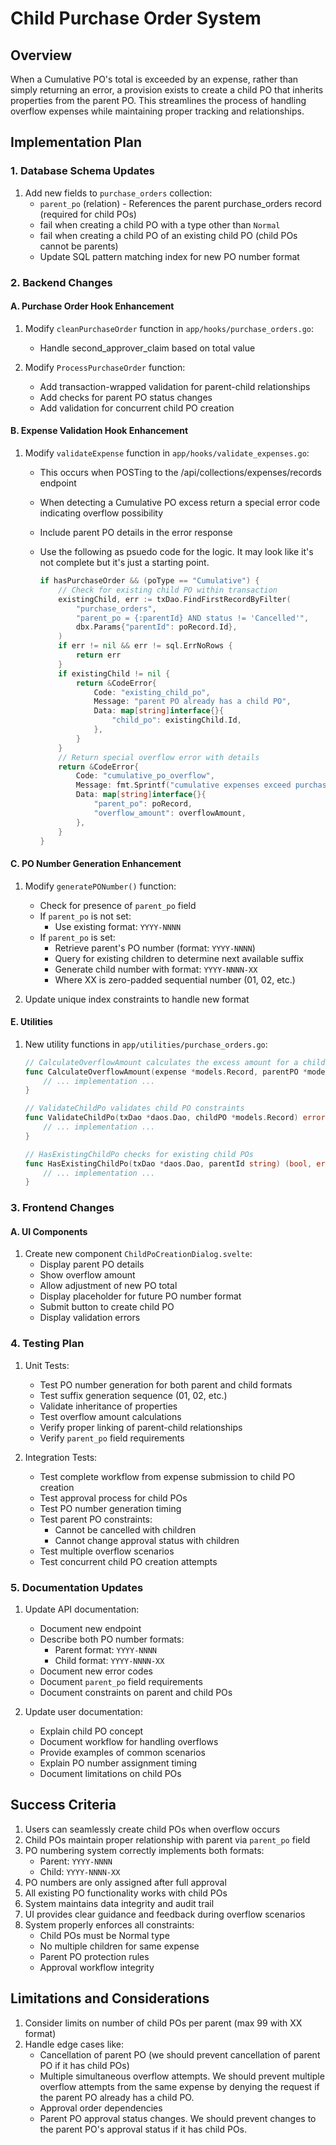 # Child Purchase Order System

## Overview

When a Cumulative PO's total is exceeded by an expense, rather than simply
returning an error, a provision exists to create a child PO that inherits
properties from the parent PO. This streamlines the process of handling overflow
expenses while maintaining proper tracking and relationships.

## Implementation Plan

### 1. Database Schema Updates

1. Add new fields to `purchase_orders` collection:
   - `parent_po` (relation) - References the parent purchase_orders record (required for child POs)
   - fail when creating a child PO with a type other than `Normal`
   - fail when creating a child PO of an existing child PO (child POs cannot be parents)
   - Update SQL pattern matching index for new PO number format

### 2. Backend Changes

#### A. Purchase Order Hook Enhancement

1. Modify `cleanPurchaseOrder` function in `app/hooks/purchase_orders.go`:
     - Handle second_approver_claim based on total value

2. Modify `ProcessPurchaseOrder` function:
   - Add transaction-wrapped validation for parent-child relationships
   - Add checks for parent PO status changes
   - Add validation for concurrent child PO creation

#### B. Expense Validation Hook Enhancement

1. Modify `validateExpense` function in `app/hooks/validate_expenses.go`:
   - This occurs when POSTing to the /api/collections/expenses/records endpoint
   - When detecting a Cumulative PO excess return a special error code indicating overflow possibility
   - Include parent PO details in the error response
   - Use the following as psuedo code for the logic. It may look like it's not complete but it's just a starting point.

     ```go
     if hasPurchaseOrder && (poType == "Cumulative") {
         // Check for existing child PO within transaction
         existingChild, err := txDao.FindFirstRecordByFilter(
             "purchase_orders",
             "parent_po = {:parentId} AND status != 'Cancelled'",
             dbx.Params{"parentId": poRecord.Id},
         )
         if err != nil && err != sql.ErrNoRows {
             return err
         }
         if existingChild != nil {
             return &CodeError{
                 Code: "existing_child_po",
                 Message: "parent PO already has a child PO",
                 Data: map[string]interface{}{
                     "child_po": existingChild.Id,
                 },
             }
         }
         // Return special overflow error with details
         return &CodeError{
             Code: "cumulative_po_overflow",
             Message: fmt.Sprintf("cumulative expenses exceed purchase order total of $%0.2f by $%0.2f", poTotal, overflowAmount),
             Data: map[string]interface{}{
                 "parent_po": poRecord,
                 "overflow_amount": overflowAmount,
             },
         }
     }
     ```

#### C. PO Number Generation Enhancement

1. Modify `generatePONumber()` function:
   - Check for presence of `parent_po` field
   - If `parent_po` is not set:
     - Use existing format: `YYYY-NNNN`
   - If `parent_po` is set:
     - Retrieve parent's PO number (format: `YYYY-NNNN`)
     - Query for existing children to determine next available suffix
     - Generate child number with format: `YYYY-NNNN-XX`
     - Where XX is zero-padded sequential number (01, 02, etc.)

2. Update unique index constraints to handle new format

#### E. Utilities

1. New utility functions in `app/utilities/purchase_orders.go`:

   ```go
   // CalculateOverflowAmount calculates the excess amount for a child PO
   func CalculateOverflowAmount(expense *models.Record, parentPO *models.Record, existingTotal float64) float64 {
       // ... implementation ...
   }
   
   // ValidateChildPo validates child PO constraints
   func ValidateChildPo(txDao *daos.Dao, childPO *models.Record) error {
       // ... implementation ...
   }
   
   // HasExistingChildPo checks for existing child POs
   func HasExistingChildPo(txDao *daos.Dao, parentId string) (bool, error) {
       // ... implementation ...
   }
   ```

### 3. Frontend Changes

#### A. UI Components

1. Create new component `ChildPoCreationDialog.svelte`:
   - Display parent PO details
   - Show overflow amount
   - Allow adjustment of new PO total
   - Display placeholder for future PO number format
   - Submit button to create child PO
   - Display validation errors

### 4. Testing Plan

1. Unit Tests:
   - Test PO number generation for both parent and child formats
   - Test suffix generation sequence (01, 02, etc.)
   - Validate inheritance of properties
   - Test overflow amount calculations
   - Verify proper linking of parent-child relationships
   - Verify `parent_po` field requirements

2. Integration Tests:
   - Test complete workflow from expense submission to child PO creation
   - Test approval process for child POs
   - Test PO number generation timing
   - Test parent PO constraints:
     - Cannot be cancelled with children
     - Cannot change approval status with children
   - Test multiple overflow scenarios
   - Test concurrent child PO creation attempts

### 5. Documentation Updates

1. Update API documentation:
   - Document new endpoint
   - Describe both PO number formats:
     - Parent format: `YYYY-NNNN`
     - Child format: `YYYY-NNNN-XX`
   - Document new error codes
   - Document `parent_po` field requirements
   - Document constraints on parent and child POs

2. Update user documentation:
   - Explain child PO concept
   - Document workflow for handling overflows
   - Provide examples of common scenarios
   - Explain PO number assignment timing
   - Document limitations on child POs

## Success Criteria

1. Users can seamlessly create child POs when overflow occurs
2. Child POs maintain proper relationship with parent via `parent_po` field
3. PO numbering system correctly implements both formats:
   - Parent: `YYYY-NNNN`
   - Child: `YYYY-NNNN-XX`
4. PO numbers are only assigned after full approval
5. All existing PO functionality works with child POs
6. System maintains data integrity and audit trail
7. UI provides clear guidance and feedback during overflow scenarios
8. System properly enforces all constraints:
   - Child POs must be Normal type
   - No multiple children for same expense
   - Parent PO protection rules
   - Approval workflow integrity

## Limitations and Considerations

1. Consider limits on number of child POs per parent (max 99 with XX format)
2. Handle edge cases like:
   - Cancellation of parent PO (we should prevent cancellation of parent PO if it has child POs)
   - Multiple simultaneous overflow attempts. We should prevent multiple overflow attempts from the same expense by denying the request if the parent PO already has a child PO.
   - Approval order dependencies
   - Parent PO approval status changes. We should prevent changes to the parent PO's approval status if it has child POs.
